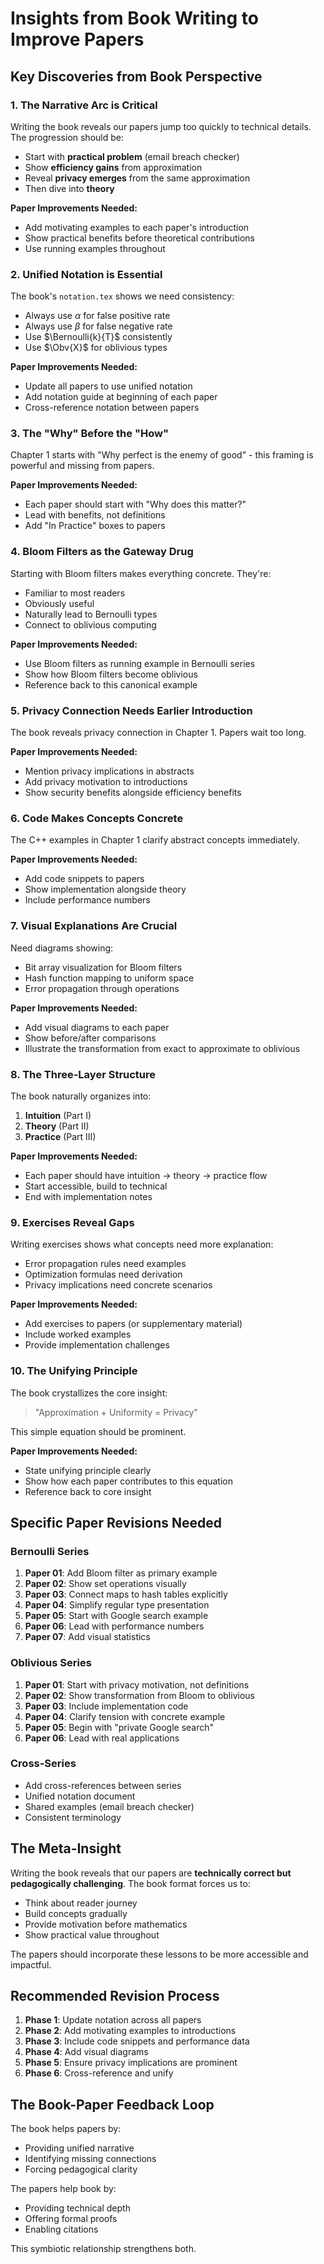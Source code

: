# Insights from Book Writing to Improve Papers

## Key Discoveries from Book Perspective

### 1. **The Narrative Arc is Critical**
Writing the book reveals our papers jump too quickly to technical details. The progression should be:
- Start with **practical problem** (email breach checker)
- Show **efficiency gains** from approximation
- Reveal **privacy emerges** from the same approximation
- Then dive into **theory**

**Paper Improvements Needed:**
- Add motivating examples to each paper's introduction
- Show practical benefits before theoretical contributions
- Use running examples throughout

### 2. **Unified Notation is Essential**
The book's `notation.tex` shows we need consistency:
- Always use $\alpha$ for false positive rate
- Always use $\beta$ for false negative rate  
- Use $\Bernoulli{k}{T}$ consistently
- Use $\Obv{X}$ for oblivious types

**Paper Improvements Needed:**
- Update all papers to use unified notation
- Add notation guide at beginning of each paper
- Cross-reference notation between papers

### 3. **The "Why" Before the "How"**
Chapter 1 starts with "Why perfect is the enemy of good" - this framing is powerful and missing from papers.

**Paper Improvements Needed:**
- Each paper should start with "Why does this matter?"
- Lead with benefits, not definitions
- Add "In Practice" boxes to papers

### 4. **Bloom Filters as the Gateway Drug**
Starting with Bloom filters makes everything concrete. They're:
- Familiar to most readers
- Obviously useful
- Naturally lead to Bernoulli types
- Connect to oblivious computing

**Paper Improvements Needed:**
- Use Bloom filters as running example in Bernoulli series
- Show how Bloom filters become oblivious
- Reference back to this canonical example

### 5. **Privacy Connection Needs Earlier Introduction**
The book reveals privacy connection in Chapter 1. Papers wait too long.

**Paper Improvements Needed:**
- Mention privacy implications in abstracts
- Add privacy motivation to introductions
- Show security benefits alongside efficiency benefits

### 6. **Code Makes Concepts Concrete**
The C++ examples in Chapter 1 clarify abstract concepts immediately.

**Paper Improvements Needed:**
- Add code snippets to papers
- Show implementation alongside theory
- Include performance numbers

### 7. **Visual Explanations Are Crucial**
Need diagrams showing:
- Bit array visualization for Bloom filters
- Hash function mapping to uniform space
- Error propagation through operations

**Paper Improvements Needed:**
- Add visual diagrams to each paper
- Show before/after comparisons
- Illustrate the transformation from exact to approximate to oblivious

### 8. **The Three-Layer Structure**
The book naturally organizes into:
1. **Intuition** (Part I)
2. **Theory** (Part II)  
3. **Practice** (Part III)

**Paper Improvements Needed:**
- Each paper should have intuition → theory → practice flow
- Start accessible, build to technical
- End with implementation notes

### 9. **Exercises Reveal Gaps**
Writing exercises shows what concepts need more explanation:
- Error propagation rules need examples
- Optimization formulas need derivation
- Privacy implications need concrete scenarios

**Paper Improvements Needed:**
- Add exercises to papers (or supplementary material)
- Include worked examples
- Provide implementation challenges

### 10. **The Unifying Principle**
The book crystallizes the core insight:
> "Approximation + Uniformity = Privacy"

This simple equation should be prominent.

**Paper Improvements Needed:**
- State unifying principle clearly
- Show how each paper contributes to this equation
- Reference back to core insight

## Specific Paper Revisions Needed

### Bernoulli Series
1. **Paper 01**: Add Bloom filter as primary example
2. **Paper 02**: Show set operations visually
3. **Paper 03**: Connect maps to hash tables explicitly
4. **Paper 04**: Simplify regular type presentation
5. **Paper 05**: Start with Google search example
6. **Paper 06**: Lead with performance numbers
7. **Paper 07**: Add visual statistics

### Oblivious Series  
1. **Paper 01**: Start with privacy motivation, not definitions
2. **Paper 02**: Show transformation from Bloom to oblivious
3. **Paper 03**: Include implementation code
4. **Paper 04**: Clarify tension with concrete example
5. **Paper 05**: Begin with "private Google search"
6. **Paper 06**: Lead with real applications

### Cross-Series
- Add cross-references between series
- Unified notation document
- Shared examples (email breach checker)
- Consistent terminology

## The Meta-Insight

Writing the book reveals that our papers are **technically correct but pedagogically challenging**. The book format forces us to:
- Think about reader journey
- Build concepts gradually
- Provide motivation before mathematics
- Show practical value throughout

The papers should incorporate these lessons to be more accessible and impactful.

## Recommended Revision Process

1. **Phase 1**: Update notation across all papers
2. **Phase 2**: Add motivating examples to introductions
3. **Phase 3**: Include code snippets and performance data
4. **Phase 4**: Add visual diagrams
5. **Phase 5**: Ensure privacy implications are prominent
6. **Phase 6**: Cross-reference and unify

## The Book-Paper Feedback Loop

The book helps papers by:
- Providing unified narrative
- Identifying missing connections
- Forcing pedagogical clarity

The papers help book by:
- Providing technical depth
- Offering formal proofs
- Enabling citations

This symbiotic relationship strengthens both.